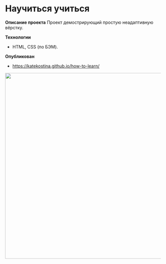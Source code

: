 # Научиться учиться

**Описание проекта**
Проект демострирующий простую неадаптивную вёрстку.

**Технологии**
* HTML, CSS (по БЭМ).

**Опубликован**
* https://katekostina.github.io/how-to-learn/

<img align="left" width="600px" src="https://github.com/katekostina.github.io/how-to-learn/blob/master/screenshot.png"> <br />

